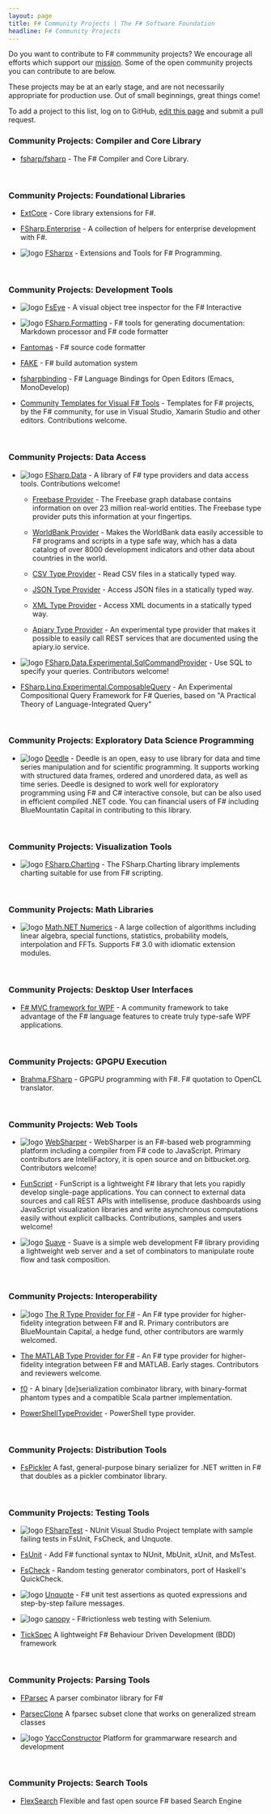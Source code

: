 ```yaml
---
layout: page
title: F# Community Projects | The F# Software Foundation
headline: F# Community Projects
---
```


Do you want to contribute to F# commmunity projects?  We encourage
all efforts which support our [mission](/foundation.html). Some of the open community projects 
you can contribute to are below. 

These projects may be at an early stage, and are not necessarily appropriate for production 
use. Out of small beginnings, great things come! 

To add a project to this list, log on to GitHub, [edit this page](https://github.com/fsharp/fsfoundation/edit/gh-pages/use/osprojects/index.md) and submit a pull request.


### Community Projects: Compiler and Core Library

*  [fsharp/fsharp](https://github.com/fsharp/fsharp) - The F# Compiler and Core Library.

<br />

### Community Projects: Foundational Libraries 

*  [ExtCore](https://github.com/jack-pappas/ExtCore) - Core library extensions for F#.

*  [FSharp.Enterprise](https://github.com/colinbull/FSharp.Enterprise) - A collection of helpers for enterprise development with F#.

*  ![logo](/images/thumbs/FSharpx.png)&nbsp;[FSharpx](https://github.com/fsharp/fsharpx) - Extensions and Tools for F# Programming.

<br />

### Community Projects: Development Tools

*  ![logo](/images/thumbs/FsEye.png)&nbsp;[FsEye](https://code.google.com/p/fseye/) - A visual object tree inspector for the F# Interactive

*  ![logo](/images/thumbs/FSharp.Formatting.png)&nbsp;[FSharp.Formatting](http://tpetricek.github.io/FSharp.Formatting) - F# tools for generating documentation: Markdown processor and F# code formatter

*  [Fantomas](https://github.com/dungpa/fantomas) - F# source code formatter

*  [FAKE](http://fsharp.github.io/FAKE) - F# build automation system

*  [fsharpbinding](https://github.com/fsharp/fsharpbinding) - F# Language Bindings for Open Editors (Emacs, MonoDevelop)

*  [Community Templates for Visual F# Tools](https://github.com/fsharp/FSharpCommunityTemplates) - Templates for F# projects, by the F# community, for use in Visual Studio, Xamarin Studio and other editors. Contributions welcome.


<br />

### Community Projects: Data Access

*  ![logo](/images/thumbs/FSharp.Data.png)&nbsp;[FSharp.Data](http://fsharp.github.io/FSharp.Data) - A library of F# type providers and data access tools. Contributions welcome!

    *  [Freebase Provider](http://fsharp.github.io/FSharp.Data/library/Freebase.html) - The Freebase graph database contains information on over 23 million real-world entities. The Freebase type provider puts this information at your fingertips.
    
    *  [WorldBank Provider](http://fsharp.github.io/FSharp.Data/library/WorldBank.html) - Makes the WorldBank data easily accessible to F# programs and scripts in a type safe way, which has a data catalog of over 8000 development indicators and other data about countries in the world.

    *  [CSV Type Provider](http://fsharp.github.io/FSharp.Data/library/CsvProvider.html) - Read CSV files in a statically typed way.

    *  [JSON Type Provider](http://fsharp.github.io/FSharp.Data/library/JsonProvider.html) - Access JSON files in a statically typed way.

    *  [XML Type Provider](http://fsharp.github.io/FSharp.Data/library/XmlProvider.html) - Access XML documents in a statically typed way.

    *  [Apiary Type Provider](http://fsharp.github.io/FSharp.Data/experimental/ApiaryProvider.html) - An experimental type provider that makes it possible to easily call REST services that are documented using the apiary.io service.

*  ![logo](/images/thumbs/SqlCommandProvider.png)&nbsp;[FSharp.Data.Experimental.SqlCommandProvider](http://fsprojects.github.io/FSharp.Data.Experimental.SqlCommandProvider/) - Use SQL to specify your queries. Contributors welcome!

*  [FSharp.Linq.Experimental.ComposableQuery](http://fsprojects.github.io/FSharp.Linq.Experimental.ComposableQuery/) - An Experimental Compositional Query Framework for F# Queries, based on "A Practical Theory of Language-Integrated Query"

<br />

### Community Projects: Exploratory Data Science Programming

*  ![logo](/images/thumbs/Deedle.png)&nbsp;[Deedle](http://bluemountaincapital.github.io/Deedle/) - Deedle is an open, easy to use library for data
   and time series manipulation and for scientific programming. It supports working with structured data 
   frames, ordered and unordered data, as well as time series. Deedle is designed to work well for 
   exploratory programming using F# and C# interactive console, but can be also used in 
   efficient compiled .NET code. You can financial users of F# including BlueMountatin Capital 
   in contributing to this library. 


<br />

### Community Projects: Visualization Tools

*  ![logo](/images/thumbs/FSharp.Charting.png)&nbsp;[FSharp.Charting](http://fsharp.github.io/FSharp.Charting/) - The FSharp.Charting library implements charting
   suitable for use from F# scripting.

<br />

### Community Projects: Math Libraries

*  ![logo](/images/thumbs/MathNet.png)&nbsp;[Math.NET Numerics](http://numerics.mathdotnet.com/) - A large collection of 
   algorithms including linear algebra, special functions, statistics, probability models, 
   interpolation and FFTs. Supports F# 3.0 with idiomatic extension modules.
  

<br />

### Community Projects: Desktop User Interfaces

* [F# MVC framework for WPF](https://github.com/dmitry-a-morozov/fsharp-wpf-mvc-series/) - A community 
  framework to take advantage of the F# language features to create truly type-safe WPF applications.

<br />

### Community Projects: GPGPU Execution

*  [Brahma.FSharp](https://github.com/gsvgit/Brahma.FSharp) - GPGPU programming with F#. F# quotation to OpenCL 
   translator. 

<br />

### Community Projects: Web Tools

*  ![logo](/images/thumbs/WebSharper.png)&nbsp;[WebSharper](https://bitbucket.org/IntelliFactory/websharper) - WebSharper is an F#-based web programming platform 
   including a compiler from F# code to JavaScript. Primary contributors are IntelliFactory, it is open 
   source and on bitbucket.org. Contributors welcome!

*  [FunScript](http://funscript.info) - FunScript is a lightweight F# library that lets you rapidly develop single-page applications. You can connect to external data sources and call REST APIs with intellisense, produce dashboards using JavaScript visualization libraries and write asynchronous computations easily without explicit callbacks. Contributions, samples and users welcome!

*  ![logo](/images/thumbs/suave.png)&nbsp;[Suave](http://suave.io) - Suave is a simple web development F# library providing a lightweight web server and a set of combinators to manipulate route flow and task composition.

<br />

### Community Projects: Interoperability 

*  ![logo](/images/thumbs/FSharpRProvider.png)&nbsp;[The R Type Provider for F#](http://github.com/BlueMountainCapital/FSharpRProvider#f-r-provider/) - An F# type 
   provider for higher-fidelity integration between F# and R. Primary contributors are BlueMountain Capital, a hedge
   fund, other contributors are warmly welcomed.

*  [The MATLAB Type Provider for F#](http://bayardrock.github.io/Matlab-Type-Provider/) - An F# type provider 
   for higher-fidelity integration between F# and MATLAB. Early stages. Contributors and reviewers welcome.

*  [f0](https://bitbucket.org/pchiusano/f0) - A binary [de]serialization combinator library, with binary-format 
   phantom types and a compatible Scala partner implementation.

*  [PowerShellTypeProvider](https://github.com/sergey-tihon/PowerShellTypeProvider) - PowerShell type provider.

<br />

### Community Projects: Distribution Tools

*  [FsPickler](https://github.com/eiriktsarpalis/FsPickler) A fast, general-purpose binary serializer for 
   .NET written in F# that doubles as a pickler combinator library.

<br />

### Community Projects: Testing Tools

*  ![logo](/images/thumbs/FSharpTest.png)&nbsp;[FSharpTest](http://visualstudiogallery.msdn.microsoft.com/a52388eb-e1d3-4900-a25a-d18c8d23a1f3) - NUnit Visual Studio Project template with sample failing tests in FsUnit, FsCheck, and Unquote.

*  [FsUnit](https://github.com/fsharp/FsUnit) - Add F# functional syntax to NUnit, MbUnit, xUnit, and MsTest.

*  [FsCheck](https://github.com/fsharp/FsCheck) - Random testing generator combinators, port of Haskell's QuickCheck.

*  ![logo](/images/thumbs/Unquote.png)&nbsp;[Unquote](https://code.google.com/p/unquote/) - F# unit test assertions as quoted expressions and step-by-step failure messages.

*  ![logo](/images/thumbs/canopy.jpg)&nbsp;[canopy](http://lefthandedgoat.github.io/canopy/) - F#rictionless web testing with Selenium.

*  [TickSpec](http://tickspec.codeplex.com/) A lightweight F# Behaviour Driven Development (BDD) framework


<br />

### Community Projects: Parsing Tools

*  [FParsec](http://www.quanttec.com/fparsec/) A parser combinator library for F#

*  [ParsecClone](https://github.com/devshorts/ParsecClone) A fparsec subset clone that works on generalized stream classes

*  ![logo](/images/thumbs/YaccConstructor.jpg)&nbsp;[YaccConstructor](https://recursive-ascent.googlecode.com) Platform for grammarware research and development


<br />


### Community Projects: Search Tools

*  [FlexSearch](http://www.flexsearch.net/) Flexible and fast open source F# based Search Engine

<br />
